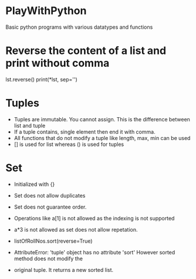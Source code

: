 # PlayWithPython
Basic python programs with various datatypes and functions

# Reverse the content of a list and print without comma
lst.reverse()
print(*lst, sep='')

# Tuples
* Tuples are immutable. You cannot assign. This is the difference between list and tuple
* If a tuple contains, single element then end it with comma.
* All functions that do not modify a tuple like length, max, min can be used
* [] is used for list whereas () is used for tuples

# Set 
* Initialized with {} 
* Set does not allow duplicates
* Set does not guarantee order. 
* Operations like a[1] is not allowed as the indexing is not supported
* a*3 is not allowed as set does not allow repetation.

* listOfRollNos.sort(reverse=True)
* AttributeError: 'tuple' object has no attribute 'sort' However sorted method does not modify the 
* original tuple. It returns a new sorted list.